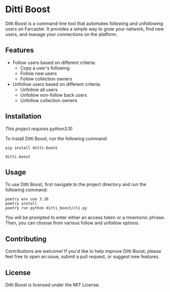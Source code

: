# Ditti Boost

Ditti Boost is a command-line tool that automates following and unfollowing users on Farcaster. It provides a simple way to grow your network, find new users, and manage your connections on the platform.

## Features

- Follow users based on different criteria:
  - Copy a user's following
  - Follow new users
  - Follow collection owners
- Unfollow users based on different criteria:
  - Unfollow all users
  - Unfollow non-follow back users
  - Unfollow collection owners

## Installation

_This project requires python3.10_

To install Ditti Boost, run the following command:

```
pip install ditti-boost

ditti-boost
```

## Usage

To use Ditti Boost, first navigate to the project directory and run the following command:

```
poetry env use 3.10
poetry install
poetry run python ditti_boost/cli.py
```

You will be prompted to enter either an access token or a mnemonic phrase. Then, you can choose from various follow and unfollow options.

## Contributing

Contributions are welcome! If you'd like to help improve Ditti Boost, please feel free to open an issue, submit a pull request, or suggest new features.

## License

Ditti Boost is licensed under the MIT License.
